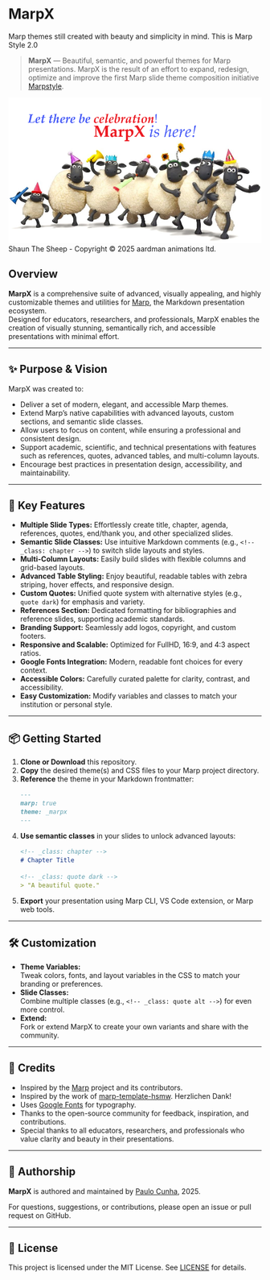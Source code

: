 # MarpX
Marp themes still created with beauty and simplicity in mind.
This is Marp Style 2.0

> **MarpX** — Beautiful, semantic, and powerful themes for Marp presentations.
> MarpX is the result of an effort to expand, redesign, optimize and improve the first Marp slide theme composition initiative [Marpstyle](https://github.com/cunhapaulo/marpstyle).


![](./examples/images/cartoon/shawn001b.png)
Shaun The Sheep - Copyright ©️ 2025 aardman animations ltd.

## Overview

**MarpX** is a comprehensive suite of advanced, visually appealing, and highly customizable themes and utilities for [Marp](https://marp.app/), the Markdown presentation ecosystem.  
Designed for educators, researchers, and professionals, MarpX enables the creation of visually stunning, semantically rich, and accessible presentations with minimal effort.

---

## ✨ Purpose & Vision

MarpX was created to:

- Deliver a set of modern, elegant, and accessible Marp themes.
- Extend Marp’s native capabilities with advanced layouts, custom sections, and semantic slide classes.
- Allow users to focus on content, while ensuring a professional and consistent design.
- Support academic, scientific, and technical presentations with features such as references, quotes, advanced tables, and multi-column layouts.
- Encourage best practices in presentation design, accessibility, and maintainability.

---

## 🚀 Key Features

- **Multiple Slide Types:** Effortlessly create title, chapter, agenda, references, quotes, end/thank you, and other specialized slides.
- **Semantic Slide Classes:** Use intuitive Markdown comments (e.g., `<!-- _class: chapter -->`) to switch slide layouts and styles.
- **Multi-Column Layouts:** Easily build slides with flexible columns and grid-based layouts.
- **Advanced Table Styling:** Enjoy beautiful, readable tables with zebra striping, hover effects, and responsive design.
- **Custom Quotes:** Unified quote system with alternative styles (e.g., `quote dark`) for emphasis and variety.
- **References Section:** Dedicated formatting for bibliographies and reference slides, supporting academic standards.
- **Branding Support:** Seamlessly add logos, copyright, and custom footers.
- **Responsive and Scalable:** Optimized for FullHD, 16:9, and 4:3 aspect ratios.
- **Google Fonts Integration:** Modern, readable font choices for every context.
- **Accessible Colors:** Carefully curated palette for clarity, contrast, and accessibility.
- **Easy Customization:** Modify variables and classes to match your institution or personal style.

---

## 📦 Getting Started

1. **Clone or Download** this repository.
2. **Copy** the desired theme(s) and CSS files to your Marp project directory.
3. **Reference** the theme in your Markdown frontmatter:
   ```markdown
   ---
   marp: true
   theme: _marpx
   ---
   ```
4. **Use semantic classes** in your slides to unlock advanced layouts:
   ```markdown
   <!-- _class: chapter -->
   # Chapter Title

   <!-- _class: quote dark -->
   > "A beautiful quote."
   ```
5. **Export** your presentation using Marp CLI, VS Code extension, or Marp web tools.

---

## 🛠️ Customization

- **Theme Variables:**  
  Tweak colors, fonts, and layout variables in the CSS to match your branding or preferences.
- **Slide Classes:**  
  Combine multiple classes (e.g., `<!-- _class: quote alt -->`) for even more control.
- **Extend:**  
  Fork or extend MarpX to create your own variants and share with the community.

---

## 🙏 Credits

- Inspired by the [Marp](https://marp.app/) project and its contributors.
- Inspired by the work of [marp-template-hsmw](https://git.hs-mittweida.de/marp/marp-template-hsmw). Herzlichen Dank!
- Uses [Google Fonts](https://fonts.google.com/) for typography.
- Thanks to the open-source community for feedback, inspiration, and contributions.
- Special thanks to all educators, researchers, and professionals who value clarity and beauty in their presentations.

---

## 👤 Authorship

**MarpX** is authored and maintained by [Paulo Cunha](https://github.com/cunhapaulo), 2025.

For questions, suggestions, or contributions, please open an issue or pull request on GitHub.

---

## 📄 License

This project is licensed under the MIT License. See [LICENSE](LICENSE) for details.